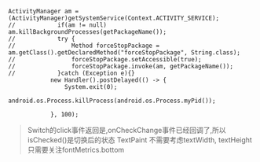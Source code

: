 ```
ActivityManager am = (ActivityManager)getSystemService(Context.ACTIVITY_SERVICE);
//            if(am != null) am.killBackgroundProcesses(getPackageName());
//            try {
//                Method forceStopPackage = am.getClass().getDeclaredMethod("forceStopPackage", String.class);
//                forceStopPackage.setAccessible(true);
//                forceStopPackage.invoke(am, getPackageName());
//            }catch (Exception e){}
            new Handler().postDelayed(() -> {
                System.exit(0);
                android.os.Process.killProcess(android.os.Process.myPid());

            }, 100);
```


> Switch的click事件返回是,onCheckChange事件已经回调了,所以isChecked()是切换后的状态
> TextPaint 不需要考虑textWidth, textHeight只需要关注fontMetrics.bottom